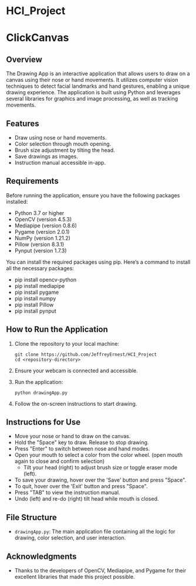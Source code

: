 # HCI_Project

# ClickCanvas

## Overview
The Drawing App is an interactive application that allows users to draw on a canvas using their nose or hand movements. It utilizes computer vision techniques to detect facial landmarks and hand gestures, enabling a unique drawing experience. The application is built using Python and leverages several libraries for graphics and image processing, as well as tracking movements. 

## Features
- Draw using nose or hand movements.
- Color selection through mouth opening.
- Brush size adjustment by tilting the head.
- Save drawings as images.
- Instruction manual accessible in-app.

## Requirements
Before running the application, ensure you have the following packages installed:

- Python 3.7 or higher
- OpenCV (version 4.5.3)
- Mediapipe (version 0.8.6)
- Pygame (version 2.0.1)
- NumPy (version 1.21.2)
- Pillow (version 8.3.1)
- Pynput (version 1.7.3)

You can install the required packages using pip. Here’s a command to install all the necessary packages:
- pip install opencv-python
- pip install mediapipe
- pip install pygame
- pip install numpy
- pip install Pillow
- pip install pynput


## How to Run the Application
1. Clone the repository to your local machine:
   ```
   git clone https://github.com/JeffreyErnest/HCI_Project
   cd <repository-directory>
   ```

2. Ensure your webcam is connected and accessible.

3. Run the application:
   ```
   python drawingApp.py
   ```

4. Follow the on-screen instructions to start drawing.

## Instructions for Use
- Move your nose or hand to draw on the canvas.
- Hold the "Space" key to draw. Release to stop drawing.
- Press "Enter" to switch between nose and hand modes.
- Open your mouth to select a color from the color wheel. (open mouth again to close and confirm selection)
   - Tilt your head (right) to adjust brush size or toggle eraser mode (left).
- To save your drawing, hover over the 'Save' button and press "Space".
- To quit, hover over the 'Exit' button and press "Space".
- Press "TAB" to view the instruction manual.
- Undo (left) and re-do (right) tilt head while mouth is closed.

## File Structure
- `drawingApp.py`: The main application file containing all the logic for drawing, color selection, and user interaction.

## Acknowledgments
- Thanks to the developers of OpenCV, Mediapipe, and Pygame for their excellent libraries that made this project possible.
